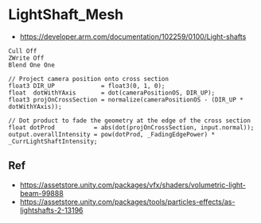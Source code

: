 # LightShaft_Mesh

- <https://developer.arm.com/documentation/102259/0100/Light-shafts>

``` hlsl
Cull Off
ZWrite Off
Blend One One

// Project camera position onto cross section
float3 DIR_UP             = float3(0, 1, 0);
float  dotWithYAxis       = dot(cameraPositionOS, DIR_UP);
float3 projOnCrossSection = normalize(cameraPositionOS - (DIR_UP * dotWithYAxis));

// Dot product to fade the geometry at the edge of the cross section
float dotProd           = abs(dot(projOnCrossSection, input.normal));
output.overallIntensity = pow(dotProd, _FadingEdgePower) * _CurrLightShaftIntensity;
```

## Ref

- <https://assetstore.unity.com/packages/vfx/shaders/volumetric-light-beam-99888>
- <https://assetstore.unity.com/packages/tools/particles-effects/as-lightshafts-2-13196>
